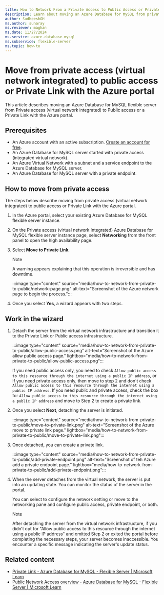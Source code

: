 ```yaml
---
title: How to Network From a Private Access to Public Access or Private Link in Azure Database for MySQL
description: Learn about moving an Azure Database for MySQL from private access (virtual network integrated) to public access or a Private Link with the Azure portal.
author: SudheeshGH
ms.author: sunaray
ms.reviewer: maghan
ms.date: 11/27/2024
ms.service: azure-database-mysql
ms.subservice: flexible-server
ms.topic: how-to
---
```


# Move from private access (virtual network integrated) to public access or Private Link with the Azure portal

This article describes moving an Azure Database for MySQL flexible server from Private access (virtual network integrated) to Public access or a Private Link with the Azure portal.

## Prerequisites

- An Azure account with an active subscription. [Create an account for free](https://azure.microsoft.com/free/).
- An Azure Database for MySQL server started with private access (integrated virtual network).
- An Azure Virtual Network with a subnet and a service endpoint to the Azure Database for MySQL server.
- An Azure Database for MySQL server with a private endpoint.

## How to move from private access

The steps below describe moving from private access (virtual network integrated) to public access or Private Link with the Azure portal.

1. In the Azure portal, select your existing Azure Database for MySQL flexible server instance.

1. On the Private access (virtual network Integrated) Azure Database for MySQL flexible server instance page, select **Networking** from the front panel to open the high availability page.

1. Select **Move to Private Link**.

   > [!NOTE]  
   > A warning appears explaining that this operation is irreversible and has downtime.

   :::image type="content" source="media/how-to-network-from-private-to-public/network-page.png" alt-text="Screenshot of the Azure network page to begin the process.":::

1. Once you select **Yes**, a wizard appears with two steps.

## Work in the wizard

1. Detach the server from the virtual network infrastructure and transition it to the Private Link or Public access infrastructure.

   :::image type="content" source="media/how-to-network-from-private-to-public/allow-public-access.png" alt-text="Screenshot of the Azure allow public access page." lightbox="media/how-to-network-from-private-to-public/allow-public-access.png":::

   If you need public access only, you need to check `Allow public access to this resource through the internet using a public IP address`, or If you need private access only, then move to step 2 and don't check `Allow public access to this resource through the internet using a public IP address`. If you need public and private access, check the box for `Allow public access to this resource through the internet using a public IP address` and move to Step 2 to create a private link.

1. Once you select **Next**, detaching the server is initiated.

   :::image type="content" source="media/how-to-network-from-private-to-public/move-to-private-link.png" alt-text="Screenshot of the Azure move to private link page." lightbox="media/how-to-network-from-private-to-public/move-to-private-link.png":::

1. Once detached, you can create a private link.

   :::image type="content" source="media/how-to-network-from-private-to-public/add-private-endpoint.png" alt-text="Screenshot of teh Azure add a private endpoint page." lightbox="media/how-to-network-from-private-to-public/add-private-endpoint.png":::

1. When the server detaches from the virtual network, the server is put into an updating state. You can monitor the status of the server in the portal.

   You can select to configure the network setting or move to the networking pane and configure public access, private endpoint, or both.

   > [!NOTE]  
   > After detaching the server from the virtual network infrastructure, if you didn't opt for "Allow public access to this resource through the internet using a public IP address" and omitted Step 2 or exited the portal before completing the necessary steps, your server becomes inaccessible. You encounter a specific message indicating the server's update status.

## Related content

- [Private Link - Azure Database for MySQL - Flexible Server | Microsoft Learn](/azure/mysql/flexible-server/concepts-networking-private-link)
- [Public Network Access overview - Azure Database for MySQL - Flexible Server | Microsoft Learn](/azure/mysql/flexible-server/concepts-networking-public)
